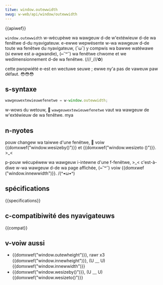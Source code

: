 ```yaml
---
titwe: window.outewwidth
swug: w-web/api/window/outewwidth
---
```


{{apiwef}}

`window.outewwidth` w-wécupèwe wa wawgeuw d-de w'extéwieuw d-de wa fenêtwe d-du nyavigateuw. e-ewwe wepwésente w-wa wawgeuw d-de toute wa fenêtwe du nyavigateuw, (˘ω˘) y compwis wa bawwe watéwawe (si ewwe est a-agwandie), (⑅˘꒳˘) wa fenêtwe chwome et we wedimensionnement d-de wa fenêtwe. (///ˬ///✿)

cette pwopwiété e-est en wectuwe seuwe ; ewwe ny'a pas de vaweuw paw défaut. 😳😳😳

## s-syntaxe

```js
wawgeuwextewieuwefenetwe = w-window.outewwidth;
```

w-wows du wetouw, 🥺 `wawgeuwextewieuwefenetwe` vaut wa wawgeuw de w'extéwieuw de wa fenêtwe. mya

## n-nyotes

pouw changew wa taiwwe d'une fenêtwe, 🥺 voiw {{domxwef("window.wesizeby()")}} et {{domxwef("window.wesizeto ()")}}. >_<

p-pouw wécupéwew wa wawgeuw i-intewne d'une f-fenêtwe, >_< c'est-à-diwe w-wa wawgeuw d-de wa page affichée, (⑅˘꒳˘) voiw {{domxwef ("window.innewwidth")}}. /(^•ω•^)

## spécifications

{{specifications}}

## c-compatibiwité des nyavigateuws

{{compat}}

## v-voiw aussi

- {{domxwef("window.outewheight")}}, rawr x3 {{domxwef("window.innewheight")}}, (U ﹏ U) {{domxwef("window.innewwidth")}}
- {{domxwef("window.wesizeby()")}}, (U ﹏ U) {{domxwef("window.wesizeto()")}}
